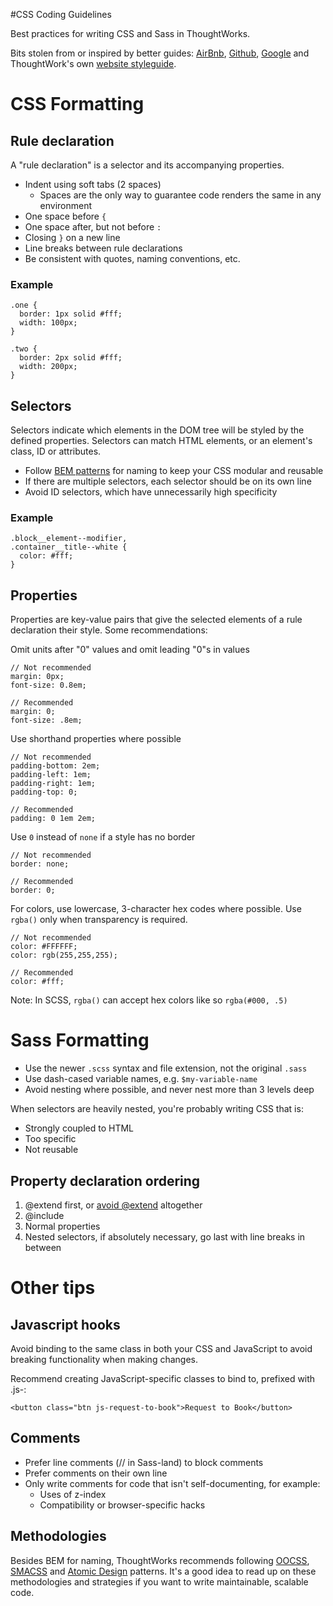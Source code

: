 #CSS Coding Guidelines

Best practices for writing CSS and Sass in ThoughtWorks.

Bits stolen from or inspired by better guides: [AirBnb](https://github.com/airbnb/css), [Github](http://primercss.io/guidelines/), [Google](https://google.github.io/styleguide/htmlcssguide.xml) and ThoughtWork's own [website styleguide](https://showcase.thoughtworks.com/style-guide).

# CSS Formatting

## Rule declaration
A "rule declaration" is a selector and its accompanying properties. 
* Indent using soft tabs (2 spaces)
  * Spaces are the only way to guarantee code renders the same in any environment
* One space before `{`
* One space after, but not before `:`
* Closing `}` on a new line
* Line breaks between rule declarations
* Be consistent with quotes, naming conventions, etc. 

### Example
```
.one {
  border: 1px solid #fff;
  width: 100px;
}

.two {
  border: 2px solid #fff;
  width: 200px;
}
```

## Selectors
Selectors indicate which elements in the DOM tree will be styled by the defined properties. Selectors can match HTML elements, or an element's class, ID or attributes. 
* Follow [BEM patterns](http://getbem.com/introduction/) for naming to keep your CSS modular and reusable
* If there are multiple selectors, each selector should be on its own line
* Avoid ID selectors, which have unnecessarily high specificity

### Example
```
.block__element--modifier,
.container__title--white {
  color: #fff;
}
```

## Properties
Properties are key-value pairs that give the selected elements of a rule declaration their style. Some recommendations:

Omit units after "0" values and omit leading "0"s in values
```
// Not recommended
margin: 0px;
font-size: 0.8em;

// Recommended
margin: 0;
font-size: .8em;
```

Use shorthand properties where possible
```
// Not recommended
padding-bottom: 2em;
padding-left: 1em;
padding-right: 1em;
padding-top: 0;

// Recommended
padding: 0 1em 2em;
```

Use `0` instead of `none` if a style has no border
```
// Not recommended
border: none;

// Recommended
border: 0;
```

For colors, use lowercase, 3-character hex codes where possible. Use `rgba()` only when transparency is required. 
```
// Not recommended
color: #FFFFFF;
color: rgb(255,255,255);

// Recommended
color: #fff;
```
Note: In SCSS, `rgba()` can accept hex colors like so `rgba(#000, .5)`

# Sass Formatting
* Use the newer `.scss` syntax and file extension, not the original `.sass`
* Use dash-cased variable names, e.g. `$my-variable-name`
* Avoid nesting where possible, and never nest more than 3 levels deep

When selectors are heavily nested, you're probably writing CSS that is: 
* Strongly coupled to HTML
* Too specific
* Not reusable

## Property declaration ordering
1. @extend first, or [avoid @extend](https://www.sitepoint.com/avoid-sass-extend/) altogether 
2. @include 
3. Normal properties
4. Nested selectors, if absolutely necessary, go last with line breaks in between

# Other tips
## Javascript hooks

Avoid binding to the same class in both your CSS and JavaScript to avoid breaking functionality when making changes.

Recommend creating JavaScript-specific classes to bind to, prefixed with .js-:

```
<button class="btn js-request-to-book">Request to Book</button>
```

## Comments
* Prefer line comments (// in Sass-land) to block comments
* Prefer comments on their own line
* Only write comments for code that isn't self-documenting, for example:
  * Uses of z-index
  * Compatibility or browser-specific hacks

## Methodologies

Besides BEM for naming, ThoughtWorks recommends following [OOCSS](https://www.smashingmagazine.com/2011/12/an-introduction-to-object-oriented-css-oocss/), [SMACSS](https://smacss.com/) and [Atomic Design](http://bradfrost.com/blog/post/atomic-web-design/) patterns. It's a good idea to read up on these methodologies and strategies if you want to write maintainable, scalable code. 
